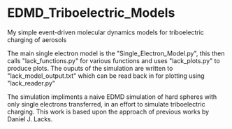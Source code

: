
# EDMD_Triboelectric_Models

 My simple event-driven molecular dynamics models for triboelectric charging of aerosols

 The main single electron model is the "Single_Electron_Model.py", this then calls "lack_functions.py" for various functions and uses "lack_plots.py" to produce plots. The ouputs of the simulation are written to "lack_model_output.txt" which can be read back in for plotting using "lack_reader.py"

 The simulation impliments a naive EDMD simulation of hard spheres with only single electrons transferred, in an effort to simulate triboelectric charging. This work is based upon the approach of previous works by Daniel J. Lacks.
